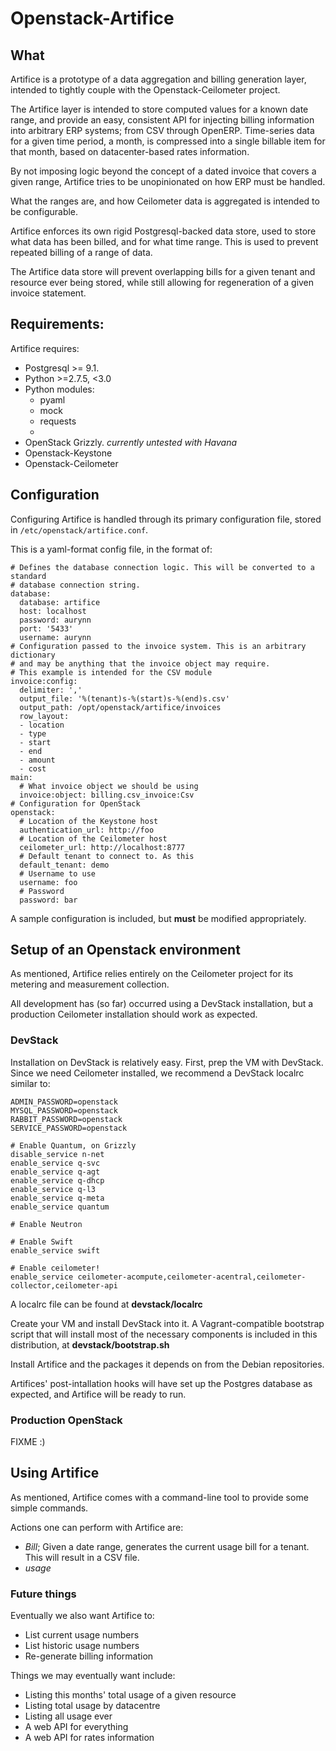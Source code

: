 # Openstack-Artifice

## What

Artifice is a prototype of a data aggregation and billing generation layer, intended to tightly couple with the Openstack-Ceilometer 
project.

The Artifice layer is intended to store computed values for a known date range, and provide an easy, consistent API for injecting
billing information into arbitrary ERP systems; from CSV through OpenERP.
Time-series data for a given time period, a month, is compressed into a single billable item for that month, based on datacenter-based
rates information.

By not imposing logic beyond the concept of a dated invoice that covers a given range, Artifice tries to be unopinionated on how ERP 
must be handled.

What the ranges are, and how Ceilometer data is aggregated is intended to be configurable.

Artifice enforces its own rigid Postgresql-backed data store, used to store what data has been billed, and for what time range. This is used to prevent repeated billing of a range of data.

The Artifice data store will prevent overlapping bills for a given tenant and resource ever being stored, while still allowing for regeneration of a given invoice statement.

## Requirements:

Artifice requires:
  * Postgresql >= 9.1.
  * Python >=2.7.5, <3.0
  * Python modules:
    * pyaml
    * mock
    * requests
    *
  * OpenStack Grizzly. *currently untested with Havana*
  * Openstack-Keystone
  * Openstack-Ceilometer

## Configuration

Configuring Artifice is handled through its primary configuration file, stored in `/etc/openstack/artifice.conf`.

This is a yaml-format config file, in the format of:

    # Defines the database connection logic. This will be converted to a standard
    # database connection string.
    database:
      database: artifice
      host: localhost
      password: aurynn
      port: '5433'
      username: aurynn
    # Configuration passed to the invoice system. This is an arbitrary dictionary 
    # and may be anything that the invoice object may require.
    # This example is intended for the CSV module
    invoice:config:
      delimiter: ','
      output_file: '%(tenant)s-%(start)s-%(end)s.csv'
      output_path: /opt/openstack/artifice/invoices
      row_layout:
      - location
      - type
      - start
      - end
      - amount
      - cost
    main:
      # What invoice object we should be using
      invoice:object: billing.csv_invoice:Csv
    # Configuration for OpenStack
    openstack:
      # Location of the Keystone host
      authentication_url: http://foo
      # Location of the Ceilometer host
      ceilometer_url: http://localhost:8777
      # Default tenant to connect to. As this
      default_tenant: demo
      # Username to use
      username: foo
      # Password
      password: bar

A sample configuration is included, but **must** be modified appropriately.

## Setup of an Openstack environment

As mentioned, Artifice relies entirely on the Ceilometer project for its metering and measurement collection.

All development has (so far) occurred using a DevStack installation, but a production Ceilometer installation should work as expected.

### DevStack

Installation on DevStack is relatively easy.
First, prep the VM with DevStack.
Since we need Ceilometer installed, we recommend a DevStack localrc similar to:

    ADMIN_PASSWORD=openstack
    MYSQL_PASSWORD=openstack
    RABBIT_PASSWORD=openstack
    SERVICE_PASSWORD=openstack

    # Enable Quantum, on Grizzly
    disable_service n-net
    enable_service q-svc
    enable_service q-agt
    enable_service q-dhcp
    enable_service q-l3
    enable_service q-meta
    enable_service quantum

    # Enable Neutron

    # Enable Swift
    enable_service swift

    # Enable ceilometer!
    enable_service ceilometer-acompute,ceilometer-acentral,ceilometer-collector,ceilometer-api

A localrc file can be found at **devstack/localrc**

Create your VM and install DevStack into it. A Vagrant-compatible bootstrap script that will install most of the necessary components is included in this distribution, at **devstack/bootstrap.sh**

Install Artifice and the packages it depends on from the Debian repositories.

Artifices' post-intallation hooks will have set up the Postgres database as expected, and Artifice will be ready to run.

### Production OpenStack

FIXME :)

## Using Artifice

As mentioned, Artifice comes with a command-line tool to provide some simple commands.

Actions one can perform with Artifice are:

 * *Bill*; Given a date range, generates the current usage bill for a tenant. This will result in a CSV file.
 * *usage*


### Future things

Eventually we also want Artifice to:

 * List current usage numbers
 * List historic usage numbers
 * Re-generate billing information

Things we may eventually want include:

 * Listing this months' total usage of a given resource
 * Listing total usage by datacentre
 * Listing all usage ever
 * A web API for everything
 * A web API for rates information
